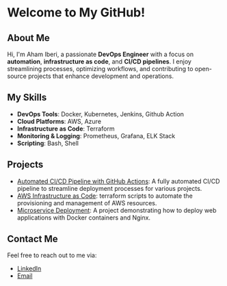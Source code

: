 # Welcome to My GitHub!

## About Me
Hi, I'm Aham Iberi, a passionate **DevOps Engineer** with a focus on **automation**, **infrastructure as code**, and **CI/CD pipelines**. I enjoy streamlining processes, optimizing workflows, and contributing to open-source projects that enhance development and operations.

## My Skills
- **DevOps Tools**: Docker, Kubernetes, Jenkins, Github Action 
- **Cloud Platforms**: AWS, Azure 
- **Infrastructure as Code**: Terraform
- **Monitoring & Logging**: Prometheus, Grafana, ELK Stack
- **Scripting**: Bash, Shell 

## Projects
- [Automated CI/CD Pipeline with GitHub Actions](https://github.com/Balotu/CICD-Deployment): A fully automated CI/CD pipeline to streamline deployment processes for various projects.
- [AWS Infrastructure as Code](https://github.com/Balotu/Automated-Infra-Terraform-CICD): terraform scripts to automate the provisioning and management of AWS resources.
- [Microservice Deployment](https://github.com/Balotu/Automated-microservice-deployment): A project demonstrating how to deploy web applications with Docker containers and Nginx.

## Contact Me
Feel free to reach out to me via:
- [LinkedIn](your-linkedin)
- [Email](your-email@example.com)
